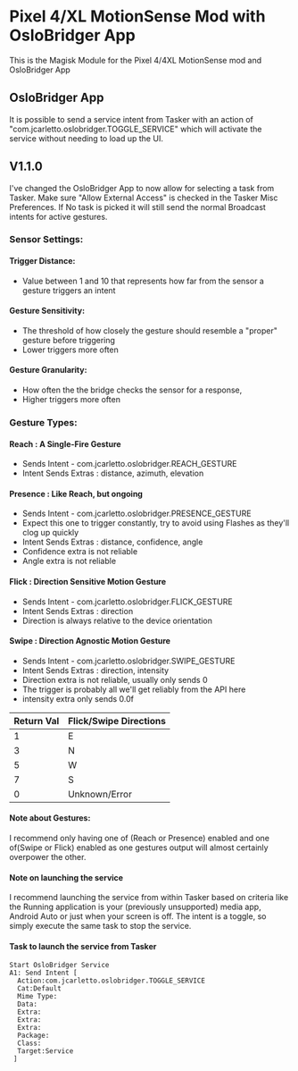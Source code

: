 # Pixel 4/XL MotionSense Mod with OsloBridger App
This is the Magisk Module for the Pixel 4/4XL MotionSense mod and OsloBridger App


## OsloBridger App
It is possible to send a service intent from Tasker with an action of "com.jcarletto.oslobridger.TOGGLE_SERVICE" which will activate the service without needing to load up the UI.

## V1.1.0
I've changed the OsloBridger App to now allow for selecting a task from Tasker. Make sure "Allow External Access" is checked in the Tasker Misc Preferences. If No task is picked it will still send the normal Broadcast intents for active gestures.

### Sensor Settings:
#### Trigger Distance: 
  * Value between 1 and 10 that represents how far from the sensor a gesture triggers an intent

#### Gesture Sensitivity:
  * The threshold of how closely the gesture should resemble a "proper" gesture before triggering
  * Lower triggers more often

#### Gesture Granularity:
  * How often the the bridge checks the sensor for a response,
  * Higher triggers more often


### Gesture Types:
#### Reach : A Single-Fire Gesture
  * Sends Intent - com.jcarletto.oslobridger.REACH_GESTURE
  * Intent Sends Extras : distance, azimuth, elevation

#### Presence : Like Reach, but ongoing
  * Sends Intent - com.jcarletto.oslobridger.PRESENCE_GESTURE
  * Expect this one to trigger constantly, try to avoid using Flashes as they'll clog up quickly
  * Intent Sends Extras : distance, confidence, angle
  * Confidence extra is not reliable
  * Angle extra is not reliable

#### Flick : Direction Sensitive Motion Gesture
  * Sends Intent - com.jcarletto.oslobridger.FLICK_GESTURE
  * Intent Sends Extras : direction
  * Direction is always relative to the device orientation


#### Swipe : Direction Agnostic Motion Gesture
  * Sends Intent - com.jcarletto.oslobridger.SWIPE_GESTURE
  * Intent Sends Extras : direction, intensity
  * Direction extra is not reliable, usually only sends 0
  * The trigger is probably all we'll get reliably from the API here
  * intensity extra only sends 0.0f
  
Return Val | Flick/Swipe Directions
-----------|----------------
1 | E
3 | N
5 | W
7 | S
0 | Unknown/Error



#### Note about Gestures:
I recommend only having one of (Reach or Presence) enabled and one of(Swipe or Flick) enabled as one gestures output will almost certainly overpower the other.

#### Note on launching the service
I recommend launching the service from within Tasker based on criteria like the Running application is your (previously unsupported) media app, Android Auto or just when your screen is off. The intent is a toggle, so simply execute the same task to stop the service.

#### Task to launch the service from Tasker
    Start OsloBridger Service
    A1: Send Intent [ 
      Action:com.jcarletto.oslobridger.TOGGLE_SERVICE 
      Cat:Default 
      Mime Type: 
      Data: 
      Extra: 
      Extra: 
      Extra: 
      Package: 
      Class: 
      Target:Service 
     ] 

